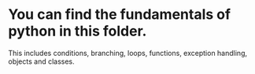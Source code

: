 # You can find the fundamentals of python in this folder.

This includes conditions, branching, loops, functions, exception handling, objects and classes.
